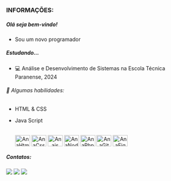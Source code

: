 <h3>INFORMAÇÕES:</h3>

##### Olá seja bem-vindo!

- Sou um novo programador

##### Estudando...

- 💻 Análise e Desenvolvimento de Sistemas na Escola Técnica Paranense, 2024

###### 🚀 Algumas habilidades: 

- HTML & CSS
- Java Script

  <div style="display: inline-block" align="center"></br>
  <img align="center" alt="AnaHtml" height="30" width="40" src="https://cdn.jsdelivr.net/gh/devicons/devicon/icons/html5/html5-original-wordmark.svg" />
  <img align="center" alt="AnaCss" height="30" width="40" src="https://cdn.jsdelivr.net/gh/devicons/devicon/icons/css3/css3-original-wordmark.svg" />
  <img align="center" alt="Anajs" height="30" width="40" src="https://cdn.jsdelivr.net/gh/devicons/devicon/icons/javascript/javascript-original.svg" />
  <img align="center" alt="AnaNodejs" height="30" width="40" src="https://cdn.jsdelivr.net/gh/devicons/devicon/icons/nodejs/nodejs-original.svg" />
  <img align="center" alt="AnaPhp" height="30" width="40" src="https://cdn.jsdelivr.net/gh/devicons/devicon/icons/php/php-original.svg" />
  <img align="center" alt="AnaGit" height="30" width="40" src="https://cdn.jsdelivr.net/gh/devicons/devicon/icons/git/git-original.svg" />
  <img align="center" alt="AnaFigma" height="30" width="40" src="https://cdn.jsdelivr.net/gh/devicons/devicon/icons/figma/figma-original.svg" /></br> 
</div>

##### Contatos:
<div>
<a href="https://www.instagram.com/melluzzimiguelmendes/" target="_blank"><img src="https://img.shields.io/badge/-Instagram-%23E4405F?style=for-the-badge&logo=instagram&logoColor=white" target="_blank"></a>
<a href = "mailto:mmendesmelluzzi@gmail.com"><img src="https://img.shields.io/badge/Gmail-D14836?style=for-the-badge&logo=gmail&logoColor=white" target="_blank"></a>
<a href="https://www.linkedin.com/in/" target="_blank"><img src="https://img.shields.io/badge/-LinkedIn-%230077B5?style=for-the-badge&logo=linkedin&logoColor=white" target="_blank"></a>   
</div> 
